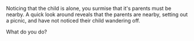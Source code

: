 Noticing that the child is alone, you surmise that it's parents must be nearby. A quick look around
reveals that the parents are nearby, setting out a picnic, and have not noticed their child wandering
off.

What do you do?
